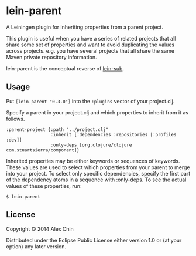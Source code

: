# lein-parent

A Leiningen plugin for inheriting properties from a parent project.

This plugin is useful when you have a series of related projects that all share
some set of properties and want to avoid duplicating the values across
projects. e.g. you have several projects that all share the same Maven private
repository information.

lein-parent is the conceptual reverse of
[lein-sub](https://github.com/kumarshantanu/lein-sub).

## Usage

Put `[lein-parent "0.3.0"]` into the `:plugins` vector of your project.clj.

Specify a parent in your project.clj and which properties to inherit from it as
follows.

    :parent-project {:path "../project.clj"
                     :inherit [:dependencies :repositories [:profiles :dev]]
                     :only-deps [org.clojure/clojure com.stuartsierra/component]}

Inherited properties may be either keywords or sequences of
keywords. These values are used to select which properties from your
parent to merge into your project. To select only specific
dependencies, specify the first part of the dependency atoms in a
sequence with :only-deps.  To see the actual values of these
properties, run:

    $ lein parent

## License

Copyright © 2014 Alex Chin

Distributed under the Eclipse Public License either version 1.0 or (at
your option) any later version.
